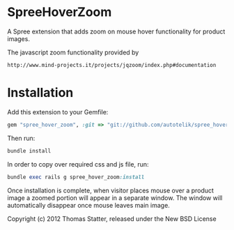 SpreeHoverZoom
===================

A Spree extension that adds zoom on mouse hover functionality for product images.

The javascript zoom functionality provided by

    http://www.mind-projects.it/projects/jqzoom/index.php#documentation


Installation	
=======

Add this extension to your Gemfile:

```ruby
gem "spree_hover_zoom", :git => "git://github.com/autotelik/spree_hover_zoom.git"
```

Then run:

```ruby
bundle install
```

In order to copy over required css and js file, run:

```ruby
bundle exec rails g spree_hover_zoom:install
```



Once installation is complete, when visitor places mouse over a product image a zoomed portion
will appear in a separate window. The window will automatically disappear once mouse leaves main image.


Copyright (c) 2012 Thomas Statter, released under the New BSD License
